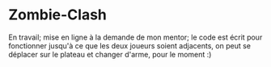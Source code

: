 # Zombie-Clash
En travail; mise en ligne à la demande de mon mentor; 
le code est écrit pour fonctionner jusqu'à ce que les deux joueurs
soient adjacents, on peut se déplacer sur le plateau et changer d'arme,
pour le moment :)
